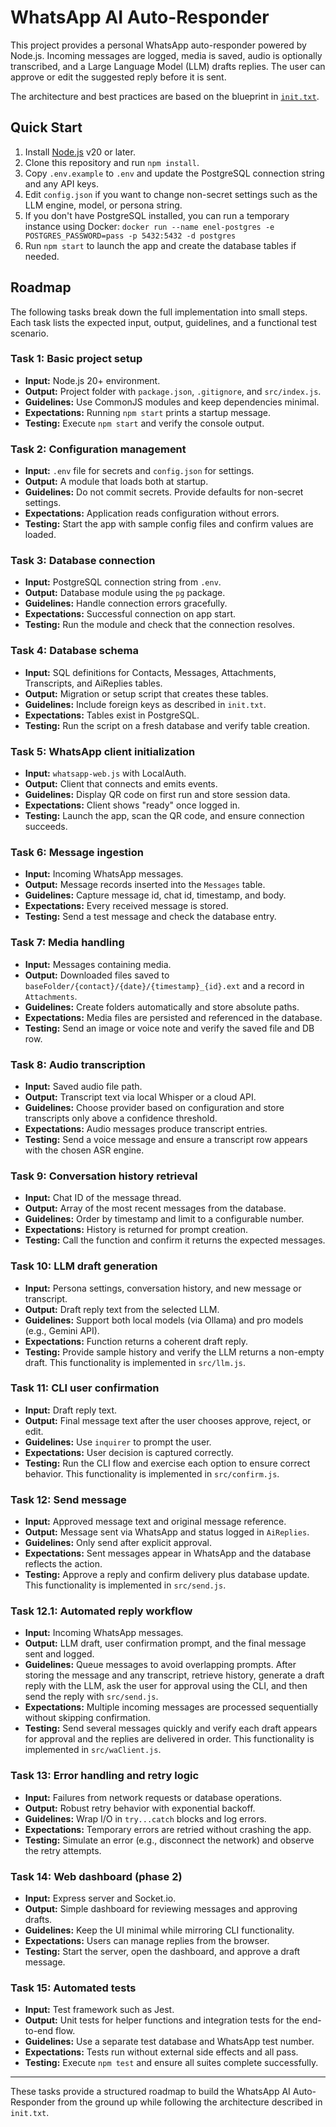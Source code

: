 # WhatsApp AI Auto-Responder

This project provides a personal WhatsApp auto-responder powered by Node.js. Incoming messages are logged, media is saved, audio is optionally transcribed, and a Large Language Model (LLM) drafts replies. The user can approve or edit the suggested reply before it is sent.

The architecture and best practices are based on the blueprint in [`init.txt`](init.txt).

## Quick Start

1. Install [Node.js](https://nodejs.org/) v20 or later.
2. Clone this repository and run `npm install`.
3. Copy `.env.example` to `.env` and update the PostgreSQL connection string and any API keys.
4. Edit `config.json` if you want to change non-secret settings such as the LLM
   engine, model, or persona string.
5. If you don't have PostgreSQL installed, you can run a temporary instance using Docker:
   `docker run --name enel-postgres -e POSTGRES_PASSWORD=pass -p 5432:5432 -d postgres`
6. Run `npm start` to launch the app and create the database tables if needed.

## Roadmap

The following tasks break down the full implementation into small steps. Each task lists the expected input, output, guidelines, and a functional test scenario.

### Task 1: Basic project setup
- **Input:** Node.js 20+ environment.
- **Output:** Project folder with `package.json`, `.gitignore`, and `src/index.js`.
- **Guidelines:** Use CommonJS modules and keep dependencies minimal.
- **Expectations:** Running `npm start` prints a startup message.
- **Testing:** Execute `npm start` and verify the console output.

### Task 2: Configuration management
- **Input:** `.env` file for secrets and `config.json` for settings.
- **Output:** A module that loads both at startup.
- **Guidelines:** Do not commit secrets. Provide defaults for non-secret settings.
- **Expectations:** Application reads configuration without errors.
- **Testing:** Start the app with sample config files and confirm values are loaded.

### Task 3: Database connection
- **Input:** PostgreSQL connection string from `.env`.
- **Output:** Database module using the `pg` package.
- **Guidelines:** Handle connection errors gracefully.
- **Expectations:** Successful connection on app start.
- **Testing:** Run the module and check that the connection resolves.

### Task 4: Database schema
- **Input:** SQL definitions for Contacts, Messages, Attachments, Transcripts, and AiReplies tables.
- **Output:** Migration or setup script that creates these tables.
- **Guidelines:** Include foreign keys as described in `init.txt`.
- **Expectations:** Tables exist in PostgreSQL.
- **Testing:** Run the script on a fresh database and verify table creation.

### Task 5: WhatsApp client initialization
- **Input:** `whatsapp-web.js` with LocalAuth.
- **Output:** Client that connects and emits events.
- **Guidelines:** Display QR code on first run and store session data.
- **Expectations:** Client shows "ready" once logged in.
- **Testing:** Launch the app, scan the QR code, and ensure connection succeeds.

### Task 6: Message ingestion
- **Input:** Incoming WhatsApp messages.
- **Output:** Message records inserted into the `Messages` table.
- **Guidelines:** Capture message id, chat id, timestamp, and body.
- **Expectations:** Every received message is stored.
- **Testing:** Send a test message and check the database entry.

### Task 7: Media handling
- **Input:** Messages containing media.
- **Output:** Downloaded files saved to `baseFolder/{contact}/{date}/{timestamp}_{id}.ext` and a record in `Attachments`.
- **Guidelines:** Create folders automatically and store absolute paths.
- **Expectations:** Media files are persisted and referenced in the database.
- **Testing:** Send an image or voice note and verify the saved file and DB row.

### Task 8: Audio transcription
- **Input:** Saved audio file path.
- **Output:** Transcript text via local Whisper or a cloud API.
- **Guidelines:** Choose provider based on configuration and store transcripts only above a confidence threshold.
- **Expectations:** Audio messages produce transcript entries.
- **Testing:** Send a voice message and ensure a transcript row appears with the chosen ASR engine.

### Task 9: Conversation history retrieval
- **Input:** Chat ID of the message thread.
- **Output:** Array of the most recent messages from the database.
- **Guidelines:** Order by timestamp and limit to a configurable number.
- **Expectations:** History is returned for prompt creation.
- **Testing:** Call the function and confirm it returns the expected messages.

### Task 10: LLM draft generation
- **Input:** Persona settings, conversation history, and new message or transcript.
- **Output:** Draft reply text from the selected LLM.
- **Guidelines:** Support both local models (via Ollama) and pro models (e.g., Gemini API).
- **Expectations:** Function returns a coherent draft reply.
- **Testing:** Provide sample history and verify the LLM returns a non-empty draft.
This functionality is implemented in `src/llm.js`.

### Task 11: CLI user confirmation
- **Input:** Draft reply text.
- **Output:** Final message text after the user chooses approve, reject, or edit.
- **Guidelines:** Use `inquirer` to prompt the user.
- **Expectations:** User decision is captured correctly.
- **Testing:** Run the CLI flow and exercise each option to ensure correct behavior.
This functionality is implemented in `src/confirm.js`.

### Task 12: Send message
- **Input:** Approved message text and original message reference.
- **Output:** Message sent via WhatsApp and status logged in `AiReplies`.
- **Guidelines:** Only send after explicit approval.
- **Expectations:** Sent messages appear in WhatsApp and the database reflects the action.
- **Testing:** Approve a reply and confirm delivery plus database update.
This functionality is implemented in `src/send.js`.

### Task 12.1: Automated reply workflow
- **Input:** Incoming WhatsApp messages.
- **Output:** LLM draft, user confirmation prompt, and the final message sent and logged.
- **Guidelines:** Queue messages to avoid overlapping prompts. After storing the message and any transcript, retrieve history, generate a draft reply with the LLM, ask the user for approval using the CLI, and then send the reply with `src/send.js`.
- **Expectations:** Multiple incoming messages are processed sequentially without skipping confirmation.
- **Testing:** Send several messages quickly and verify each draft appears for approval and the replies are delivered in order.
This functionality is implemented in `src/waClient.js`.

### Task 13: Error handling and retry logic
- **Input:** Failures from network requests or database operations.
- **Output:** Robust retry behavior with exponential backoff.
- **Guidelines:** Wrap I/O in `try...catch` blocks and log errors.
- **Expectations:** Temporary errors are retried without crashing the app.
- **Testing:** Simulate an error (e.g., disconnect the network) and observe the retry attempts.

### Task 14: Web dashboard (phase 2)
- **Input:** Express server and Socket.io.
- **Output:** Simple dashboard for reviewing messages and approving drafts.
- **Guidelines:** Keep the UI minimal while mirroring CLI functionality.
- **Expectations:** Users can manage replies from the browser.
- **Testing:** Start the server, open the dashboard, and approve a draft message.

### Task 15: Automated tests
- **Input:** Test framework such as Jest.
- **Output:** Unit tests for helper functions and integration tests for the end-to-end flow.
- **Guidelines:** Use a separate test database and WhatsApp test number.
- **Expectations:** Tests run without external side effects and all pass.
- **Testing:** Execute `npm test` and ensure all suites complete successfully.

---

These tasks provide a structured roadmap to build the WhatsApp AI Auto-Responder from the ground up while following the architecture described in `init.txt`.

